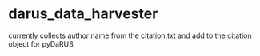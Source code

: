 # darus_data_harvester
currently collects author name from the citation.txt and add to the citation object for pyDaRUS
